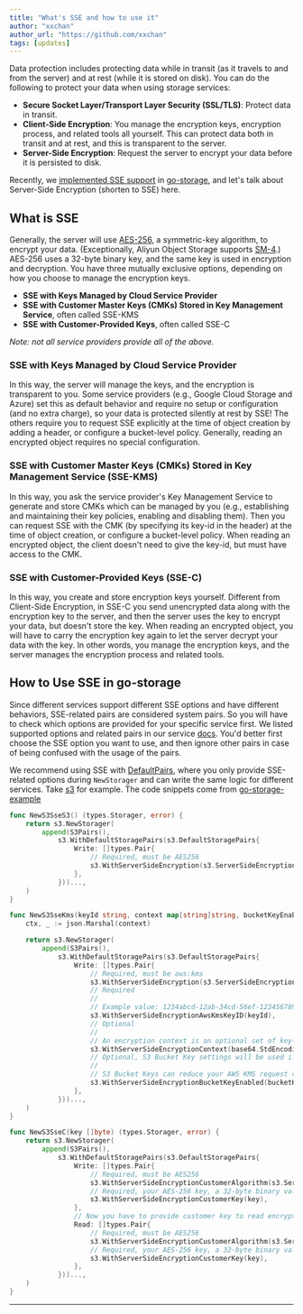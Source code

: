 ```yaml
---
title: "What's SSE and how to use it"
author: "xxchan"
author_url: "https://github.com/xxchan"
tags: [updates]
---
```


Data protection includes protecting data while in transit (as it travels to and from the server) and at rest (while it is stored on disk). You can do the following to protect your data when using storage services:

- **Secure Socket Layer/Transport Layer Security (SSL/TLS)**: Protect data in transit.
- **Client-Side Encryption**: You manage the encryption keys, encryption process, and related tools all yourself. This can protect data both in transit and at rest, and this is transparent to the server.
- **Server-Side Encryption**: Request the server to encrypt your data before it is persisted to disk. 

Recently, we [implemented SSE support](https://github.com/beyondstorage/go-storage/issues/523) in [go-storage], and let's talk about Server-Side Encryption (shorten to SSE) here.

<!--truncate-->

## What is SSE

Generally, the server will use [AES-256], a symmetric-key algorithm, to encrypt your data. (Exceptionally, Aliyun Object Storage supports [SM-4].) AES-256 uses a 32-byte binary key, and the same key is used in encryption and decryption. You have three mutually exclusive options, depending on how you choose to manage the encryption keys.

- **SSE with Keys Managed by Cloud Service Provider**
- **SSE with Customer Master Keys (CMKs) Stored in Key Management Service**, often called SSE-KMS
- **SSE with Customer-Provided Keys**, often called SSE-C

*Note: not all service providers provide all of the above.*

### SSE with Keys Managed by Cloud Service Provider

In this way, the server will manage the keys, and the encryption is transparent to you. Some service providers (e.g., Google Cloud Storage and Azure) set this as default behavior and require no setup or configuration (and no extra charge), so your data is protected silently at rest by SSE! The others require you to request SSE explicitly at the time of object creation by adding a header, or configure a bucket-level policy. Generally, reading an encrypted object requires no special configuration.

### SSE with Customer Master Keys (CMKs) Stored in Key Management Service (SSE-KMS)

In this way, you ask the service provider's Key Management Service to generate and store CMKs which can be managed by you (e.g., establishing and maintaining their key policies, enabling and disabling them). Then you can request SSE with the CMK (by specifying its key-id in the header) at the time of object creation, or configure a bucket-level policy. When reading an encrypted object, the client doesn't need to give the key-id, but must have access to the CMK. 

### SSE with Customer-Provided Keys (SSE-C)

In this way, you create and store encryption keys yourself. Different from Client-Side Encryption, in SSE-C you send unencrypted data along with the encryption key to the server, and then the server uses the key to encrypt your data, but doesn't store the key. When reading an encrypted object, you will have to carry the encryption key again to let the server decrypt your data with the key. In other words, you manage the encryption keys, and the server manages the encryption process and related tools.

## How to Use SSE in go-storage

Since different services support different SSE options and have different behaviors, SSE-related pairs are considered system pairs. So you will have to check which options are provided for your specific service first. We listed supported options and related pairs in our service [docs]. You'd better first choose the SSE option you want to use, and then ignore other pairs in case of being confused with the usage of the pairs.

We recommend using SSE with [DefaultPairs], where you only provide SSE-related options during `NewStorager` and can write the same logic for different services. Take [s3] for example. The code snippets come from [go-storage-example]

```go
func NewS3SseS3() (types.Storager, error) {
	return s3.NewStorager(
		append(S3Pairs(),
			s3.WithDefaultStoragePairs(s3.DefaultStoragePairs{
				Write: []types.Pair{
					// Required, must be AES256
					s3.WithServerSideEncryption(s3.ServerSideEncryptionAes256),
				},
			}))...,
	)
}

func NewS3SseKms(keyId string, context map[string]string, bucketKeyEnabled bool) (types.Storager, error) {
	ctx, _ := json.Marshal(context)

	return s3.NewStorager(
		append(S3Pairs(),
			s3.WithDefaultStoragePairs(s3.DefaultStoragePairs{
				Write: []types.Pair{
					// Required, must be aws:kms
					s3.WithServerSideEncryption(s3.ServerSideEncryptionAwsKms),
					// Required
					//
					// Example value: 1234abcd-12ab-34cd-56ef-1234567890ab
					s3.WithServerSideEncryptionAwsKmsKeyID(keyId),
					// Optional
					//
					// An encryption context is an optional set of key-value pairs that can contain additional contextual information about the data. https://docs.aws.amazon.com/AmazonS3/latest/userguide/UsingKMSEncryption.html#encryption-context
					s3.WithServerSideEncryptionContext(base64.StdEncoding.EncodeToString(ctx)),
					// Optional, S3 Bucket Key settings will be used if this is not specified.
					//
					// S3 Bucket Keys can reduce your AWS KMS request costs by decreasing the request traffic from Amazon S3 to AWS KMS. https://docs.aws.amazon.com/AmazonS3/latest/userguide/UsingKMSEncryption.html#sse-kms-bucket-keys
					s3.WithServerSideEncryptionBucketKeyEnabled(bucketKeyEnabled),
				},
			}))...,
	)
}

func NewS3SseC(key []byte) (types.Storager, error) {
	return s3.NewStorager(
		append(S3Pairs(),
			s3.WithDefaultStoragePairs(s3.DefaultStoragePairs{
				Write: []types.Pair{
					// Required, must be AES256
					s3.WithServerSideEncryptionCustomerAlgorithm(s3.ServerSideEncryptionAes256),
					// Required, your AES-256 key, a 32-byte binary value
					s3.WithServerSideEncryptionCustomerKey(key),
				},
				// Now you have to provide customer key to read encrypted data
				Read: []types.Pair{
					// Required, must be AES256
					s3.WithServerSideEncryptionCustomerAlgorithm(s3.ServerSideEncryptionAes256),
					// Required, your AES-256 key, a 32-byte binary value
					s3.WithServerSideEncryptionCustomerKey(key),
				},
			}))...,
	)
}
```

---

[go-storage]: https://github.com/beyondstorage/go-storage
[AES-256]: https://en.wikipedia.org/wiki/Advanced_Encryption_Standard
[SM-4]: https://en.wikipedia.org/wiki/SM4_(cipher)
[docs]: /docs/go-storage/services/index
[s3]: /docs/go-storage/services/s3#server-side-encryption-sse
[go-storage-example]: https://github.com/beyondstorage/go-storage-example
[DefaultPairs]: /docs/go-storage/pairs/index#default-pairs
